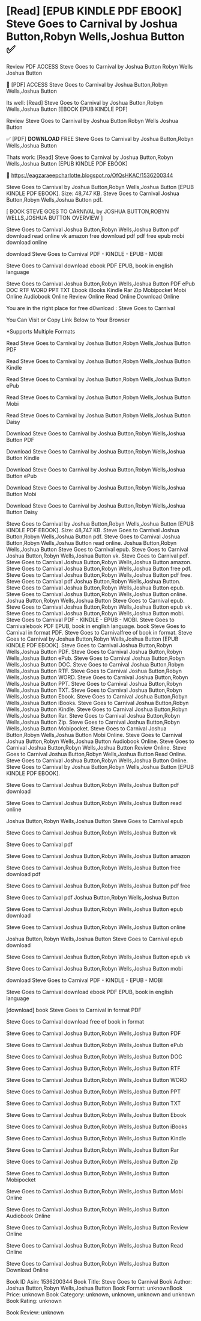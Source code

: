# [Read] [EPUB KINDLE PDF EBOOK] Steve Goes to Carnival by  Joshua Button,Robyn Wells,Joshua Button ✅
Review PDF ACCESS Steve Goes to Carnival by Joshua Button Robyn Wells Joshua Button

🧡 [PDF] ACCESS Steve Goes to Carnival by Joshua Button,Robyn Wells,Joshua Button

Its well: [Read] Steve Goes to Carnival by Joshua Button,Robyn Wells,Joshua Button [EBOOK EPUB KINDLE PDF]


Review Steve Goes to Carnival by Joshua Button Robyn Wells Joshua Button

✅ [PDF] 𝐃𝐎𝐖𝐍𝐋𝐎𝐀𝐃 FREE Steve Goes to Carnival by Joshua Button,Robyn Wells,Joshua Button

Thats work: [Read] Steve Goes to Carnival by Joshua Button,Robyn Wells,Joshua Button [EPUB KINDLE PDF EBOOK]



🧭 https://eagzaraeepcharlotte.blogspot.ro/OfQsHKAC/1536200344



Steve Goes to Carnival by Joshua Button,Robyn Wells,Joshua Button [EPUB KINDLE PDF EBOOK]. Size: 48,747 KB. Steve Goes to Carnival Joshua Button,Robyn Wells,Joshua Button pdf.

[ BOOK STEVE GOES TO CARNIVAL by JOSHUA BUTTON,ROBYN WELLS,JOSHUA BUTTON OVERVIEW ]

Steve Goes to Carnival Joshua Button,Robyn Wells,Joshua Button pdf download read online vk amazon free download pdf pdf free epub mobi download online

download Steve Goes to Carnival PDF - KINDLE - EPUB - MOBI

Steve Goes to Carnival download ebook PDF EPUB, book in english language

Steve Goes to Carnival Joshua Button,Robyn Wells,Joshua Button PDF ePub DOC RTF WORD PPT TXT Ebook iBooks Kindle Rar Zip Mobipocket Mobi Online Audiobook Online Review Online Read Online Download Online

You are in the right place for free d0wnload : Steve Goes to Carnival

You Can Visit or Copy Link Below to Your Browser

*Supports Multiple Formats

Read Steve Goes to Carnival by Joshua Button,Robyn Wells,Joshua Button PDF

Read Steve Goes to Carnival by Joshua Button,Robyn Wells,Joshua Button Kindle

Read Steve Goes to Carnival by Joshua Button,Robyn Wells,Joshua Button ePub

Read Steve Goes to Carnival by Joshua Button,Robyn Wells,Joshua Button Mobi

Read Steve Goes to Carnival by Joshua Button,Robyn Wells,Joshua Button Daisy

Download Steve Goes to Carnival by Joshua Button,Robyn Wells,Joshua Button PDF

Download Steve Goes to Carnival by Joshua Button,Robyn Wells,Joshua Button Kindle

Download Steve Goes to Carnival by Joshua Button,Robyn Wells,Joshua Button ePub

Download Steve Goes to Carnival by Joshua Button,Robyn Wells,Joshua Button Mobi

Download Steve Goes to Carnival by Joshua Button,Robyn Wells,Joshua Button Daisy

Steve Goes to Carnival by Joshua Button,Robyn Wells,Joshua Button [EPUB KINDLE PDF EBOOK]. Size: 48,747 KB. Steve Goes to Carnival Joshua Button,Robyn Wells,Joshua Button pdf. Steve Goes to Carnival Joshua Button,Robyn Wells,Joshua Button read online. Joshua Button,Robyn Wells,Joshua Button Steve Goes to Carnival epub. Steve Goes to Carnival Joshua Button,Robyn Wells,Joshua Button vk. Steve Goes to Carnival pdf. Steve Goes to Carnival Joshua Button,Robyn Wells,Joshua Button amazon. Steve Goes to Carnival Joshua Button,Robyn Wells,Joshua Button free pdf. Steve Goes to Carnival Joshua Button,Robyn Wells,Joshua Button pdf free. Steve Goes to Carnival pdf Joshua Button,Robyn Wells,Joshua Button. Steve Goes to Carnival Joshua Button,Robyn Wells,Joshua Button epub. Steve Goes to Carnival Joshua Button,Robyn Wells,Joshua Button online. Joshua Button,Robyn Wells,Joshua Button Steve Goes to Carnival epub. Steve Goes to Carnival Joshua Button,Robyn Wells,Joshua Button epub vk. Steve Goes to Carnival Joshua Button,Robyn Wells,Joshua Button mobi. Steve Goes to Carnival PDF - KINDLE - EPUB - MOBI. Steve Goes to Carnivalebook PDF EPUB, book in english language. book Steve Goes to Carnival in format PDF. Steve Goes to Carnivalfree of book in format. Steve Goes to Carnival by Joshua Button,Robyn Wells,Joshua Button [EPUB KINDLE PDF EBOOK]. Steve Goes to Carnival Joshua Button,Robyn Wells,Joshua Button PDF. Steve Goes to Carnival Joshua Button,Robyn Wells,Joshua Button ePub. Steve Goes to Carnival Joshua Button,Robyn Wells,Joshua Button DOC. Steve Goes to Carnival Joshua Button,Robyn Wells,Joshua Button RTF. Steve Goes to Carnival Joshua Button,Robyn Wells,Joshua Button WORD. Steve Goes to Carnival Joshua Button,Robyn Wells,Joshua Button PPT. Steve Goes to Carnival Joshua Button,Robyn Wells,Joshua Button TXT. Steve Goes to Carnival Joshua Button,Robyn Wells,Joshua Button Ebook. Steve Goes to Carnival Joshua Button,Robyn Wells,Joshua Button iBooks. Steve Goes to Carnival Joshua Button,Robyn Wells,Joshua Button Kindle. Steve Goes to Carnival Joshua Button,Robyn Wells,Joshua Button Rar. Steve Goes to Carnival Joshua Button,Robyn Wells,Joshua Button Zip. Steve Goes to Carnival Joshua Button,Robyn Wells,Joshua Button Mobipocket. Steve Goes to Carnival Joshua Button,Robyn Wells,Joshua Button Mobi Online. Steve Goes to Carnival Joshua Button,Robyn Wells,Joshua Button Audiobook Online. Steve Goes to Carnival Joshua Button,Robyn Wells,Joshua Button Review Online. Steve Goes to Carnival Joshua Button,Robyn Wells,Joshua Button Read Online. Steve Goes to Carnival Joshua Button,Robyn Wells,Joshua Button Online. Steve Goes to Carnival by Joshua Button,Robyn Wells,Joshua Button [EPUB KINDLE PDF EBOOK].

Steve Goes to Carnival Joshua Button,Robyn Wells,Joshua Button pdf download

Steve Goes to Carnival Joshua Button,Robyn Wells,Joshua Button read online

Joshua Button,Robyn Wells,Joshua Button Steve Goes to Carnival epub

Steve Goes to Carnival Joshua Button,Robyn Wells,Joshua Button vk

Steve Goes to Carnival pdf

Steve Goes to Carnival Joshua Button,Robyn Wells,Joshua Button amazon

Steve Goes to Carnival Joshua Button,Robyn Wells,Joshua Button free download pdf

Steve Goes to Carnival Joshua Button,Robyn Wells,Joshua Button pdf free

Steve Goes to Carnival pdf Joshua Button,Robyn Wells,Joshua Button

Steve Goes to Carnival Joshua Button,Robyn Wells,Joshua Button epub download

Steve Goes to Carnival Joshua Button,Robyn Wells,Joshua Button online

Joshua Button,Robyn Wells,Joshua Button Steve Goes to Carnival epub download

Steve Goes to Carnival Joshua Button,Robyn Wells,Joshua Button epub vk

Steve Goes to Carnival Joshua Button,Robyn Wells,Joshua Button mobi

download Steve Goes to Carnival PDF - KINDLE - EPUB - MOBI

Steve Goes to Carnival download ebook PDF EPUB, book in english language

[download] book Steve Goes to Carnival in format PDF

Steve Goes to Carnival download free of book in format

Steve Goes to Carnival Joshua Button,Robyn Wells,Joshua Button PDF

Steve Goes to Carnival Joshua Button,Robyn Wells,Joshua Button ePub

Steve Goes to Carnival Joshua Button,Robyn Wells,Joshua Button DOC

Steve Goes to Carnival Joshua Button,Robyn Wells,Joshua Button RTF

Steve Goes to Carnival Joshua Button,Robyn Wells,Joshua Button WORD

Steve Goes to Carnival Joshua Button,Robyn Wells,Joshua Button PPT

Steve Goes to Carnival Joshua Button,Robyn Wells,Joshua Button TXT

Steve Goes to Carnival Joshua Button,Robyn Wells,Joshua Button Ebook

Steve Goes to Carnival Joshua Button,Robyn Wells,Joshua Button iBooks

Steve Goes to Carnival Joshua Button,Robyn Wells,Joshua Button Kindle

Steve Goes to Carnival Joshua Button,Robyn Wells,Joshua Button Rar

Steve Goes to Carnival Joshua Button,Robyn Wells,Joshua Button Zip

Steve Goes to Carnival Joshua Button,Robyn Wells,Joshua Button Mobipocket

Steve Goes to Carnival Joshua Button,Robyn Wells,Joshua Button Mobi Online

Steve Goes to Carnival Joshua Button,Robyn Wells,Joshua Button Audiobook Online

Steve Goes to Carnival Joshua Button,Robyn Wells,Joshua Button Review Online

Steve Goes to Carnival Joshua Button,Robyn Wells,Joshua Button Read Online

Steve Goes to Carnival Joshua Button,Robyn Wells,Joshua Button Download Online

Book ID Asin: 1536200344
Book Title: Steve Goes to Carnival
Book Author: Joshua Button,Robyn Wells,Joshua Button
Book Format: unknownBook Price: unknown
Book Category: unknown, unknown, unknown and unknown
Book Rating: unknown

Book Review: unknown
